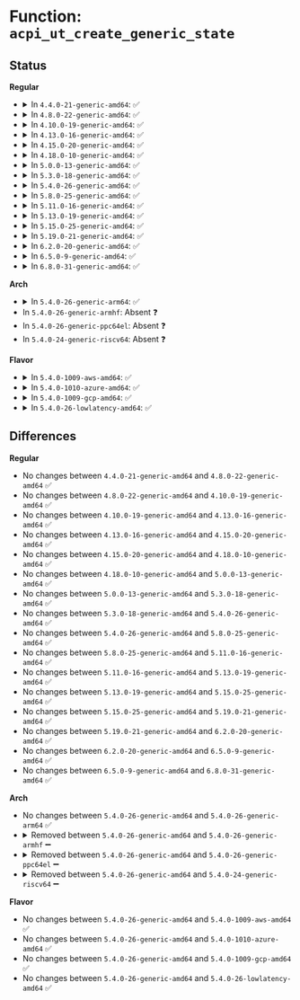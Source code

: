 # Function: <code>acpi_ut_create_generic_state</code>

## Status
<b>Regular</b>
<ul>
<li>
<details>
<summary>In <code>4.4.0-21-generic-amd64</code>: ✅</summary>

```c
union acpi_generic_state * acpi_ut_create_generic_state()
```

```json
{
  "name": "acpi_ut_create_generic_state",
  "collision_type": "Unique Global",
  "inline_type": "No",
  "funcs": [
    {
      "addr": 18446744071583735364,
      "name": "acpi_ut_create_generic_state",
      "external": true,
      "loc": "drivers/acpi/acpica/utstate.c:120",
      "file": "drivers/acpi/acpica/utstate.c",
      "inline": "seen, unknown",
      "caller_inline": [],
      "caller_func": [
        "drivers/acpi/acpica/dswscope.c:acpi_ds_scope_stack_push",
        "drivers/acpi/acpica/dswstate.c:acpi_ds_result_push",
        "drivers/acpi/acpica/evmisc.c:acpi_ev_queue_notify_request",
        "drivers/acpi/acpica/psscope.c:acpi_ps_init_scope",
        "drivers/acpi/acpica/psscope.c:acpi_ps_push_scope",
        "drivers/acpi/acpica/utstate.c:acpi_ut_create_thread_state",
        "drivers/acpi/acpica/utstate.c:acpi_ut_create_update_state",
        "drivers/acpi/acpica/utstate.c:acpi_ut_create_pkg_state",
        "drivers/acpi/acpica/utstate.c:acpi_ut_create_control_state"
      ]
    }
  ],
  "symbols": [
    {
      "addr": 18446744071583735364,
      "name": "acpi_ut_create_generic_state",
      "section": ".text",
      "bind": "STB_GLOBAL",
      "size": 68
    }
  ]
}
```
</details>
</li>
<li>
<details>
<summary>In <code>4.8.0-22-generic-amd64</code>: ✅</summary>

```c
union acpi_generic_state * acpi_ut_create_generic_state()
```

```json
{
  "name": "acpi_ut_create_generic_state",
  "collision_type": "Unique Global",
  "inline_type": "No",
  "funcs": [
    {
      "addr": 18446744071584059630,
      "name": "acpi_ut_create_generic_state",
      "external": true,
      "loc": "drivers/acpi/acpica/utstate.c:120",
      "file": "drivers/acpi/acpica/utstate.c",
      "inline": "seen, unknown",
      "caller_inline": [],
      "caller_func": [
        "drivers/acpi/acpica/dswscope.c:acpi_ds_scope_stack_push",
        "drivers/acpi/acpica/dswstate.c:acpi_ds_result_push",
        "drivers/acpi/acpica/evmisc.c:acpi_ev_queue_notify_request",
        "drivers/acpi/acpica/psscope.c:acpi_ps_push_scope",
        "drivers/acpi/acpica/psscope.c:acpi_ps_init_scope",
        "drivers/acpi/acpica/utstate.c:acpi_ut_create_control_state",
        "drivers/acpi/acpica/utstate.c:acpi_ut_create_pkg_state",
        "drivers/acpi/acpica/utstate.c:acpi_ut_create_update_state",
        "drivers/acpi/acpica/utstate.c:acpi_ut_create_thread_state"
      ]
    }
  ],
  "symbols": [
    {
      "addr": 18446744071584059630,
      "name": "acpi_ut_create_generic_state",
      "section": ".text",
      "bind": "STB_GLOBAL",
      "size": 68
    }
  ]
}
```
</details>
</li>
<li>
<details>
<summary>In <code>4.10.0-19-generic-amd64</code>: ✅</summary>

```c
union acpi_generic_state * acpi_ut_create_generic_state()
```

```json
{
  "name": "acpi_ut_create_generic_state",
  "collision_type": "Unique Global",
  "inline_type": "No",
  "funcs": [
    {
      "addr": 18446744071584201477,
      "name": "acpi_ut_create_generic_state",
      "external": true,
      "loc": "drivers/acpi/acpica/utstate.c:120",
      "file": "drivers/acpi/acpica/utstate.c",
      "inline": "seen, unknown",
      "caller_inline": [],
      "caller_func": [
        "drivers/acpi/acpica/dswscope.c:acpi_ds_scope_stack_push",
        "drivers/acpi/acpica/dswstate.c:acpi_ds_result_push",
        "drivers/acpi/acpica/evmisc.c:acpi_ev_queue_notify_request",
        "drivers/acpi/acpica/psscope.c:acpi_ps_push_scope",
        "drivers/acpi/acpica/psscope.c:acpi_ps_init_scope",
        "drivers/acpi/acpica/utstate.c:acpi_ut_create_control_state",
        "drivers/acpi/acpica/utstate.c:acpi_ut_create_pkg_state",
        "drivers/acpi/acpica/utstate.c:acpi_ut_create_update_state",
        "drivers/acpi/acpica/utstate.c:acpi_ut_create_thread_state"
      ]
    }
  ],
  "symbols": [
    {
      "addr": 18446744071584201477,
      "name": "acpi_ut_create_generic_state",
      "section": ".text",
      "bind": "STB_GLOBAL",
      "size": 68
    }
  ]
}
```
</details>
</li>
<li>
<details>
<summary>In <code>4.13.0-16-generic-amd64</code>: ✅</summary>

```c
union acpi_generic_state * acpi_ut_create_generic_state()
```

```json
{
  "name": "acpi_ut_create_generic_state",
  "collision_type": "Unique Global",
  "inline_type": "No",
  "funcs": [
    {
      "addr": 18446744071584269081,
      "name": "acpi_ut_create_generic_state",
      "external": true,
      "loc": "drivers/acpi/acpica/utstate.c:120",
      "file": "drivers/acpi/acpica/utstate.c",
      "inline": "seen, unknown",
      "caller_inline": [],
      "caller_func": [
        "drivers/acpi/acpica/dswscope.c:acpi_ds_scope_stack_push",
        "drivers/acpi/acpica/dswstate.c:acpi_ds_result_push",
        "drivers/acpi/acpica/evmisc.c:acpi_ev_queue_notify_request",
        "drivers/acpi/acpica/psscope.c:acpi_ps_push_scope",
        "drivers/acpi/acpica/psscope.c:acpi_ps_init_scope",
        "drivers/acpi/acpica/utstate.c:acpi_ut_create_control_state",
        "drivers/acpi/acpica/utstate.c:acpi_ut_create_pkg_state",
        "drivers/acpi/acpica/utstate.c:acpi_ut_create_update_state",
        "drivers/acpi/acpica/utstate.c:acpi_ut_create_thread_state"
      ]
    }
  ],
  "symbols": [
    {
      "addr": 18446744071584269081,
      "name": "acpi_ut_create_generic_state",
      "section": ".text",
      "bind": "STB_GLOBAL",
      "size": 68
    }
  ]
}
```
</details>
</li>
<li>
<details>
<summary>In <code>4.15.0-20-generic-amd64</code>: ✅</summary>

```c
union acpi_generic_state * acpi_ut_create_generic_state()
```

```json
{
  "name": "acpi_ut_create_generic_state",
  "collision_type": "Unique Global",
  "inline_type": "No",
  "funcs": [
    {
      "addr": 18446744071584639732,
      "name": "acpi_ut_create_generic_state",
      "external": true,
      "loc": "drivers/acpi/acpica/utstate.c:120",
      "file": "drivers/acpi/acpica/utstate.c",
      "inline": "seen, unknown",
      "caller_inline": [],
      "caller_func": [
        "drivers/acpi/acpica/dswscope.c:acpi_ds_scope_stack_push",
        "drivers/acpi/acpica/dswstate.c:acpi_ds_result_push",
        "drivers/acpi/acpica/evmisc.c:acpi_ev_queue_notify_request",
        "drivers/acpi/acpica/psscope.c:acpi_ps_push_scope",
        "drivers/acpi/acpica/psscope.c:acpi_ps_init_scope",
        "drivers/acpi/acpica/utstate.c:acpi_ut_create_control_state",
        "drivers/acpi/acpica/utstate.c:acpi_ut_create_pkg_state",
        "drivers/acpi/acpica/utstate.c:acpi_ut_create_update_state",
        "drivers/acpi/acpica/utstate.c:acpi_ut_create_thread_state"
      ]
    }
  ],
  "symbols": [
    {
      "addr": 18446744071584639732,
      "name": "acpi_ut_create_generic_state",
      "section": ".text",
      "bind": "STB_GLOBAL",
      "size": 73
    }
  ]
}
```
</details>
</li>
<li>
<details>
<summary>In <code>4.18.0-10-generic-amd64</code>: ✅</summary>

```c
union acpi_generic_state * acpi_ut_create_generic_state()
```

```json
{
  "name": "acpi_ut_create_generic_state",
  "collision_type": "Unique Global",
  "inline_type": "No",
  "funcs": [
    {
      "addr": 18446744071584865437,
      "name": "acpi_ut_create_generic_state",
      "external": true,
      "loc": "drivers/acpi/acpica/utstate.c:84",
      "file": "drivers/acpi/acpica/utstate.c",
      "inline": "seen, unknown",
      "caller_inline": [],
      "caller_func": [
        "drivers/acpi/acpica/dswscope.c:acpi_ds_scope_stack_push",
        "drivers/acpi/acpica/dswstate.c:acpi_ds_result_push",
        "drivers/acpi/acpica/evmisc.c:acpi_ev_queue_notify_request",
        "drivers/acpi/acpica/psscope.c:acpi_ps_push_scope",
        "drivers/acpi/acpica/psscope.c:acpi_ps_init_scope",
        "drivers/acpi/acpica/utstate.c:acpi_ut_create_control_state",
        "drivers/acpi/acpica/utstate.c:acpi_ut_create_pkg_state",
        "drivers/acpi/acpica/utstate.c:acpi_ut_create_update_state",
        "drivers/acpi/acpica/utstate.c:acpi_ut_create_thread_state"
      ]
    }
  ],
  "symbols": [
    {
      "addr": 18446744071584865437,
      "name": "acpi_ut_create_generic_state",
      "section": ".text",
      "bind": "STB_GLOBAL",
      "size": 73
    }
  ]
}
```
</details>
</li>
<li>
<details>
<summary>In <code>5.0.0-13-generic-amd64</code>: ✅</summary>

```c
union acpi_generic_state * acpi_ut_create_generic_state()
```

```json
{
  "name": "acpi_ut_create_generic_state",
  "collision_type": "Unique Global",
  "inline_type": "No",
  "funcs": [
    {
      "addr": 18446744071584968936,
      "name": "acpi_ut_create_generic_state",
      "external": true,
      "loc": "drivers/acpi/acpica/utstate.c:84",
      "file": "drivers/acpi/acpica/utstate.c",
      "inline": "seen, unknown",
      "caller_inline": [],
      "caller_func": [
        "drivers/acpi/acpica/dswscope.c:acpi_ds_scope_stack_push",
        "drivers/acpi/acpica/dswstate.c:acpi_ds_result_push",
        "drivers/acpi/acpica/evmisc.c:acpi_ev_queue_notify_request",
        "drivers/acpi/acpica/psscope.c:acpi_ps_push_scope",
        "drivers/acpi/acpica/psscope.c:acpi_ps_init_scope",
        "drivers/acpi/acpica/utstate.c:acpi_ut_create_control_state",
        "drivers/acpi/acpica/utstate.c:acpi_ut_create_pkg_state",
        "drivers/acpi/acpica/utstate.c:acpi_ut_create_update_state",
        "drivers/acpi/acpica/utstate.c:acpi_ut_create_thread_state"
      ]
    }
  ],
  "symbols": [
    {
      "addr": 18446744071584968936,
      "name": "acpi_ut_create_generic_state",
      "section": ".text",
      "bind": "STB_GLOBAL",
      "size": 73
    }
  ]
}
```
</details>
</li>
<li>
<details>
<summary>In <code>5.3.0-18-generic-amd64</code>: ✅</summary>

```c
union acpi_generic_state * acpi_ut_create_generic_state()
```

```json
{
  "name": "acpi_ut_create_generic_state",
  "collision_type": "Unique Global",
  "inline_type": "No",
  "funcs": [
    {
      "addr": 18446744071585172172,
      "name": "acpi_ut_create_generic_state",
      "external": true,
      "loc": "drivers/acpi/acpica/utstate.c:84",
      "file": "drivers/acpi/acpica/utstate.c",
      "inline": "seen, unknown",
      "caller_inline": [],
      "caller_func": [
        "drivers/acpi/acpica/dswscope.c:acpi_ds_scope_stack_push",
        "drivers/acpi/acpica/dswstate.c:acpi_ds_result_push",
        "drivers/acpi/acpica/evmisc.c:acpi_ev_queue_notify_request",
        "drivers/acpi/acpica/psscope.c:acpi_ps_push_scope",
        "drivers/acpi/acpica/psscope.c:acpi_ps_init_scope",
        "drivers/acpi/acpica/utstate.c:acpi_ut_create_control_state",
        "drivers/acpi/acpica/utstate.c:acpi_ut_create_pkg_state",
        "drivers/acpi/acpica/utstate.c:acpi_ut_create_update_state",
        "drivers/acpi/acpica/utstate.c:acpi_ut_create_thread_state"
      ]
    }
  ],
  "symbols": [
    {
      "addr": 18446744071585172172,
      "name": "acpi_ut_create_generic_state",
      "section": ".text",
      "bind": "STB_GLOBAL",
      "size": 73
    }
  ]
}
```
</details>
</li>
<li>
<details>
<summary>In <code>5.4.0-26-generic-amd64</code>: ✅</summary>

```c
union acpi_generic_state * acpi_ut_create_generic_state()
```

```json
{
  "name": "acpi_ut_create_generic_state",
  "collision_type": "Unique Global",
  "inline_type": "No",
  "funcs": [
    {
      "addr": 18446744071585308529,
      "name": "acpi_ut_create_generic_state",
      "external": true,
      "loc": "drivers/acpi/acpica/utstate.c:84",
      "file": "drivers/acpi/acpica/utstate.c",
      "inline": "seen, unknown",
      "caller_inline": [],
      "caller_func": [
        "drivers/acpi/acpica/dswscope.c:acpi_ds_scope_stack_push",
        "drivers/acpi/acpica/dswstate.c:acpi_ds_result_push",
        "drivers/acpi/acpica/evmisc.c:acpi_ev_queue_notify_request",
        "drivers/acpi/acpica/psscope.c:acpi_ps_push_scope",
        "drivers/acpi/acpica/psscope.c:acpi_ps_init_scope",
        "drivers/acpi/acpica/utstate.c:acpi_ut_create_control_state",
        "drivers/acpi/acpica/utstate.c:acpi_ut_create_pkg_state",
        "drivers/acpi/acpica/utstate.c:acpi_ut_create_update_state",
        "drivers/acpi/acpica/utstate.c:acpi_ut_create_thread_state"
      ]
    }
  ],
  "symbols": [
    {
      "addr": 18446744071585308529,
      "name": "acpi_ut_create_generic_state",
      "section": ".text",
      "bind": "STB_GLOBAL",
      "size": 73
    }
  ]
}
```
</details>
</li>
<li>
<details>
<summary>In <code>5.8.0-25-generic-amd64</code>: ✅</summary>

```c
union acpi_generic_state * acpi_ut_create_generic_state()
```

```json
{
  "name": "acpi_ut_create_generic_state",
  "collision_type": "Unique Global",
  "inline_type": "No",
  "funcs": [
    {
      "addr": 18446744071586015056,
      "name": "acpi_ut_create_generic_state",
      "external": true,
      "loc": "drivers/acpi/acpica/utstate.c:84",
      "file": "drivers/acpi/acpica/utstate.c",
      "inline": "seen, unknown",
      "caller_inline": [],
      "caller_func": [
        "drivers/acpi/acpica/dswscope.c:acpi_ds_scope_stack_push",
        "drivers/acpi/acpica/dswstate.c:acpi_ds_result_push",
        "drivers/acpi/acpica/evmisc.c:acpi_ev_queue_notify_request",
        "drivers/acpi/acpica/psscope.c:acpi_ps_push_scope",
        "drivers/acpi/acpica/psscope.c:acpi_ps_init_scope",
        "drivers/acpi/acpica/utstate.c:acpi_ut_create_control_state",
        "drivers/acpi/acpica/utstate.c:acpi_ut_create_pkg_state",
        "drivers/acpi/acpica/utstate.c:acpi_ut_create_update_state",
        "drivers/acpi/acpica/utstate.c:acpi_ut_create_thread_state"
      ]
    }
  ],
  "symbols": [
    {
      "addr": 18446744071586015056,
      "name": "acpi_ut_create_generic_state",
      "section": ".text",
      "bind": "STB_GLOBAL",
      "size": 73
    }
  ]
}
```
</details>
</li>
<li>
<details>
<summary>In <code>5.11.0-16-generic-amd64</code>: ✅</summary>

```c
union acpi_generic_state * acpi_ut_create_generic_state()
```

```json
{
  "name": "acpi_ut_create_generic_state",
  "collision_type": "Unique Global",
  "inline_type": "No",
  "funcs": [
    {
      "addr": 18446744071586137851,
      "name": "acpi_ut_create_generic_state",
      "external": true,
      "loc": "drivers/acpi/acpica/utstate.c:84",
      "file": "drivers/acpi/acpica/utstate.c",
      "inline": "seen, unknown",
      "caller_inline": [],
      "caller_func": [
        "drivers/acpi/acpica/dswscope.c:acpi_ds_scope_stack_push",
        "drivers/acpi/acpica/dswstate.c:acpi_ds_result_push",
        "drivers/acpi/acpica/evmisc.c:acpi_ev_queue_notify_request",
        "drivers/acpi/acpica/psscope.c:acpi_ps_push_scope",
        "drivers/acpi/acpica/psscope.c:acpi_ps_init_scope",
        "drivers/acpi/acpica/utstate.c:acpi_ut_create_control_state",
        "drivers/acpi/acpica/utstate.c:acpi_ut_create_pkg_state",
        "drivers/acpi/acpica/utstate.c:acpi_ut_create_update_state",
        "drivers/acpi/acpica/utstate.c:acpi_ut_create_thread_state"
      ]
    }
  ],
  "symbols": [
    {
      "addr": 18446744071586137851,
      "name": "acpi_ut_create_generic_state",
      "section": ".text",
      "bind": "STB_GLOBAL",
      "size": 73
    }
  ]
}
```
</details>
</li>
<li>
<details>
<summary>In <code>5.13.0-19-generic-amd64</code>: ✅</summary>

```c
union acpi_generic_state * acpi_ut_create_generic_state()
```

```json
{
  "name": "acpi_ut_create_generic_state",
  "collision_type": "Unique Global",
  "inline_type": "No",
  "funcs": [
    {
      "addr": 18446744071586014617,
      "name": "acpi_ut_create_generic_state",
      "external": true,
      "loc": "drivers/acpi/acpica/utstate.c:84",
      "file": "drivers/acpi/acpica/utstate.c",
      "inline": "seen, unknown",
      "caller_inline": [],
      "caller_func": [
        "drivers/acpi/acpica/dswscope.c:acpi_ds_scope_stack_push",
        "drivers/acpi/acpica/dswstate.c:acpi_ds_result_push",
        "drivers/acpi/acpica/evmisc.c:acpi_ev_queue_notify_request",
        "drivers/acpi/acpica/psscope.c:acpi_ps_push_scope",
        "drivers/acpi/acpica/psscope.c:acpi_ps_init_scope",
        "drivers/acpi/acpica/utstate.c:acpi_ut_create_control_state",
        "drivers/acpi/acpica/utstate.c:acpi_ut_create_pkg_state",
        "drivers/acpi/acpica/utstate.c:acpi_ut_create_update_state",
        "drivers/acpi/acpica/utstate.c:acpi_ut_create_thread_state"
      ]
    }
  ],
  "symbols": [
    {
      "addr": 18446744071586014617,
      "name": "acpi_ut_create_generic_state",
      "section": ".text",
      "bind": "STB_GLOBAL",
      "size": 73
    }
  ]
}
```
</details>
</li>
<li>
<details>
<summary>In <code>5.15.0-25-generic-amd64</code>: ✅</summary>

```c
union acpi_generic_state * acpi_ut_create_generic_state()
```

```json
{
  "name": "acpi_ut_create_generic_state",
  "collision_type": "Unique Global",
  "inline_type": "No",
  "funcs": [
    {
      "addr": 18446744071586504965,
      "name": "acpi_ut_create_generic_state",
      "external": true,
      "loc": "drivers/acpi/acpica/utstate.c:84",
      "file": "drivers/acpi/acpica/utstate.c",
      "inline": "seen, unknown",
      "caller_inline": [],
      "caller_func": [
        "drivers/acpi/acpica/dswscope.c:acpi_ds_scope_stack_push",
        "drivers/acpi/acpica/dswstate.c:acpi_ds_result_push",
        "drivers/acpi/acpica/evmisc.c:acpi_ev_queue_notify_request",
        "drivers/acpi/acpica/psscope.c:acpi_ps_push_scope",
        "drivers/acpi/acpica/psscope.c:acpi_ps_init_scope",
        "drivers/acpi/acpica/utstate.c:acpi_ut_create_control_state",
        "drivers/acpi/acpica/utstate.c:acpi_ut_create_pkg_state",
        "drivers/acpi/acpica/utstate.c:acpi_ut_create_update_state",
        "drivers/acpi/acpica/utstate.c:acpi_ut_create_thread_state"
      ]
    }
  ],
  "symbols": [
    {
      "addr": 18446744071586504965,
      "name": "acpi_ut_create_generic_state",
      "section": ".text",
      "bind": "STB_GLOBAL",
      "size": 73
    }
  ]
}
```
</details>
</li>
<li>
<details>
<summary>In <code>5.19.0-21-generic-amd64</code>: ✅</summary>

```c
union acpi_generic_state * acpi_ut_create_generic_state()
```

```json
{
  "name": "acpi_ut_create_generic_state",
  "collision_type": "Unique Global",
  "inline_type": "No",
  "funcs": [
    {
      "addr": 18446744071587760505,
      "name": "acpi_ut_create_generic_state",
      "external": true,
      "loc": "drivers/acpi/acpica/utstate.c:84",
      "file": "drivers/acpi/acpica/utstate.c",
      "inline": "seen, unknown",
      "caller_inline": [],
      "caller_func": [
        "drivers/acpi/acpica/dswscope.c:acpi_ds_scope_stack_push",
        "drivers/acpi/acpica/dswstate.c:acpi_ds_result_push",
        "drivers/acpi/acpica/evmisc.c:acpi_ev_queue_notify_request",
        "drivers/acpi/acpica/psscope.c:acpi_ps_push_scope",
        "drivers/acpi/acpica/psscope.c:acpi_ps_init_scope",
        "drivers/acpi/acpica/utstate.c:acpi_ut_create_control_state",
        "drivers/acpi/acpica/utstate.c:acpi_ut_create_pkg_state",
        "drivers/acpi/acpica/utstate.c:acpi_ut_create_update_state",
        "drivers/acpi/acpica/utstate.c:acpi_ut_create_thread_state"
      ]
    }
  ],
  "symbols": [
    {
      "addr": 18446744071587760505,
      "name": "acpi_ut_create_generic_state",
      "section": ".text",
      "bind": "STB_GLOBAL",
      "size": 80
    }
  ]
}
```
</details>
</li>
<li>
<details>
<summary>In <code>6.2.0-20-generic-amd64</code>: ✅</summary>

```c
union acpi_generic_state * acpi_ut_create_generic_state()
```

```json
{
  "name": "acpi_ut_create_generic_state",
  "collision_type": "Unique Global",
  "inline_type": "No",
  "funcs": [
    {
      "addr": 18446744071589088880,
      "name": "acpi_ut_create_generic_state",
      "external": true,
      "loc": "drivers/acpi/acpica/utstate.c:84",
      "file": "drivers/acpi/acpica/utstate.c",
      "inline": "seen, unknown",
      "caller_inline": [],
      "caller_func": [
        "drivers/acpi/acpica/dswscope.c:acpi_ds_scope_stack_push",
        "drivers/acpi/acpica/dswstate.c:acpi_ds_result_push",
        "drivers/acpi/acpica/evmisc.c:acpi_ev_queue_notify_request",
        "drivers/acpi/acpica/psscope.c:acpi_ps_push_scope",
        "drivers/acpi/acpica/psscope.c:acpi_ps_init_scope",
        "drivers/acpi/acpica/utstate.c:acpi_ut_create_control_state",
        "drivers/acpi/acpica/utstate.c:acpi_ut_create_pkg_state",
        "drivers/acpi/acpica/utstate.c:acpi_ut_create_update_state",
        "drivers/acpi/acpica/utstate.c:acpi_ut_create_thread_state"
      ]
    }
  ],
  "symbols": [
    {
      "addr": 18446744071589088880,
      "name": "acpi_ut_create_generic_state",
      "section": ".text",
      "bind": "STB_GLOBAL",
      "size": 84
    }
  ]
}
```
</details>
</li>
<li>
<details>
<summary>In <code>6.5.0-9-generic-amd64</code>: ✅</summary>

```c
union acpi_generic_state * acpi_ut_create_generic_state()
```

```json
{
  "name": "acpi_ut_create_generic_state",
  "collision_type": "Unique Global",
  "inline_type": "No",
  "funcs": [
    {
      "addr": 18446744071589380720,
      "name": "acpi_ut_create_generic_state",
      "external": true,
      "loc": "drivers/acpi/acpica/utstate.c:84",
      "file": "drivers/acpi/acpica/utstate.c",
      "inline": "seen, unknown",
      "caller_inline": [],
      "caller_func": [
        "drivers/acpi/acpica/dswscope.c:acpi_ds_scope_stack_push",
        "drivers/acpi/acpica/dswstate.c:acpi_ds_result_push",
        "drivers/acpi/acpica/evmisc.c:acpi_ev_queue_notify_request",
        "drivers/acpi/acpica/psscope.c:acpi_ps_push_scope",
        "drivers/acpi/acpica/psscope.c:acpi_ps_init_scope",
        "drivers/acpi/acpica/utstate.c:acpi_ut_create_control_state",
        "drivers/acpi/acpica/utstate.c:acpi_ut_create_pkg_state",
        "drivers/acpi/acpica/utstate.c:acpi_ut_create_update_state",
        "drivers/acpi/acpica/utstate.c:acpi_ut_create_thread_state"
      ]
    }
  ],
  "symbols": [
    {
      "addr": 18446744071589380720,
      "name": "acpi_ut_create_generic_state",
      "section": ".text",
      "bind": "STB_GLOBAL",
      "size": 84
    }
  ]
}
```
</details>
</li>
<li>
<details>
<summary>In <code>6.8.0-31-generic-amd64</code>: ✅</summary>

```c
union acpi_generic_state * acpi_ut_create_generic_state()
```

```json
{
  "name": "acpi_ut_create_generic_state",
  "collision_type": "Unique Global",
  "inline_type": "No",
  "funcs": [
    {
      "addr": 18446744071589687872,
      "name": "acpi_ut_create_generic_state",
      "external": true,
      "loc": "drivers/acpi/acpica/utstate.c:84",
      "file": "drivers/acpi/acpica/utstate.c",
      "inline": "seen, unknown",
      "caller_inline": [],
      "caller_func": [
        "drivers/acpi/acpica/dswscope.c:acpi_ds_scope_stack_push",
        "drivers/acpi/acpica/dswstate.c:acpi_ds_result_push",
        "drivers/acpi/acpica/evmisc.c:acpi_ev_queue_notify_request",
        "drivers/acpi/acpica/psscope.c:acpi_ps_push_scope",
        "drivers/acpi/acpica/psscope.c:acpi_ps_init_scope",
        "drivers/acpi/acpica/utstate.c:acpi_ut_create_control_state",
        "drivers/acpi/acpica/utstate.c:acpi_ut_create_pkg_state",
        "drivers/acpi/acpica/utstate.c:acpi_ut_create_update_state",
        "drivers/acpi/acpica/utstate.c:acpi_ut_create_thread_state"
      ]
    }
  ],
  "symbols": [
    {
      "addr": 18446744071589687872,
      "name": "acpi_ut_create_generic_state",
      "section": ".text",
      "bind": "STB_GLOBAL",
      "size": 84
    }
  ]
}
```
</details>
</li>
</ul>
<b>Arch</b>
<ul>
<li>
<details>
<summary>In <code>5.4.0-26-generic-arm64</code>: ✅</summary>

```c
union acpi_generic_state * acpi_ut_create_generic_state()
```

```json
{
  "name": "acpi_ut_create_generic_state",
  "collision_type": "Unique Global",
  "inline_type": "No",
  "funcs": [
    {
      "addr": 18446603336497620356,
      "name": "acpi_ut_create_generic_state",
      "external": true,
      "loc": "drivers/acpi/acpica/utstate.c:84",
      "file": "drivers/acpi/acpica/utstate.c",
      "inline": "seen, unknown",
      "caller_inline": [],
      "caller_func": [
        "drivers/acpi/acpica/dswscope.c:acpi_ds_scope_stack_push",
        "drivers/acpi/acpica/dswstate.c:acpi_ds_result_push",
        "drivers/acpi/acpica/evmisc.c:acpi_ev_queue_notify_request",
        "drivers/acpi/acpica/psscope.c:acpi_ps_push_scope",
        "drivers/acpi/acpica/psscope.c:acpi_ps_init_scope",
        "drivers/acpi/acpica/utstate.c:acpi_ut_create_control_state",
        "drivers/acpi/acpica/utstate.c:acpi_ut_create_pkg_state",
        "drivers/acpi/acpica/utstate.c:acpi_ut_create_update_state",
        "drivers/acpi/acpica/utstate.c:acpi_ut_create_thread_state"
      ]
    }
  ],
  "symbols": [
    {
      "addr": 18446603336497620356,
      "name": "acpi_ut_create_generic_state",
      "section": ".text",
      "bind": "STB_GLOBAL",
      "size": 76
    }
  ]
}
```
</details>
</li>
<li>
In <code>5.4.0-26-generic-armhf</code>: Absent ❓
</li>
<li>
In <code>5.4.0-26-generic-ppc64el</code>: Absent ❓
</li>
<li>
In <code>5.4.0-24-generic-riscv64</code>: Absent ❓
</li>
</ul>
<b>Flavor</b>
<ul>
<li>
<details>
<summary>In <code>5.4.0-1009-aws-amd64</code>: ✅</summary>

```c
union acpi_generic_state * acpi_ut_create_generic_state()
```

```json
{
  "name": "acpi_ut_create_generic_state",
  "collision_type": "Unique Global",
  "inline_type": "No",
  "funcs": [
    {
      "addr": 18446744071585140938,
      "name": "acpi_ut_create_generic_state",
      "external": true,
      "loc": "drivers/acpi/acpica/utstate.c:84",
      "file": "drivers/acpi/acpica/utstate.c",
      "inline": "seen, unknown",
      "caller_inline": [],
      "caller_func": [
        "drivers/acpi/acpica/dswscope.c:acpi_ds_scope_stack_push",
        "drivers/acpi/acpica/dswstate.c:acpi_ds_result_push",
        "drivers/acpi/acpica/evmisc.c:acpi_ev_queue_notify_request",
        "drivers/acpi/acpica/psscope.c:acpi_ps_push_scope",
        "drivers/acpi/acpica/psscope.c:acpi_ps_init_scope",
        "drivers/acpi/acpica/utstate.c:acpi_ut_create_control_state",
        "drivers/acpi/acpica/utstate.c:acpi_ut_create_pkg_state",
        "drivers/acpi/acpica/utstate.c:acpi_ut_create_update_state",
        "drivers/acpi/acpica/utstate.c:acpi_ut_create_thread_state"
      ]
    }
  ],
  "symbols": [
    {
      "addr": 18446744071585140938,
      "name": "acpi_ut_create_generic_state",
      "section": ".text",
      "bind": "STB_GLOBAL",
      "size": 68
    }
  ]
}
```
</details>
</li>
<li>
<details>
<summary>In <code>5.4.0-1010-azure-amd64</code>: ✅</summary>

```c
union acpi_generic_state * acpi_ut_create_generic_state()
```

```json
{
  "name": "acpi_ut_create_generic_state",
  "collision_type": "Unique Global",
  "inline_type": "No",
  "funcs": [
    {
      "addr": 18446744071585056138,
      "name": "acpi_ut_create_generic_state",
      "external": true,
      "loc": "drivers/acpi/acpica/utstate.c:84",
      "file": "drivers/acpi/acpica/utstate.c",
      "inline": "seen, unknown",
      "caller_inline": [],
      "caller_func": [
        "drivers/acpi/acpica/dswscope.c:acpi_ds_scope_stack_push",
        "drivers/acpi/acpica/dswstate.c:acpi_ds_result_push",
        "drivers/acpi/acpica/evmisc.c:acpi_ev_queue_notify_request",
        "drivers/acpi/acpica/psscope.c:acpi_ps_push_scope",
        "drivers/acpi/acpica/psscope.c:acpi_ps_init_scope",
        "drivers/acpi/acpica/utstate.c:acpi_ut_create_control_state",
        "drivers/acpi/acpica/utstate.c:acpi_ut_create_pkg_state",
        "drivers/acpi/acpica/utstate.c:acpi_ut_create_update_state",
        "drivers/acpi/acpica/utstate.c:acpi_ut_create_thread_state"
      ]
    }
  ],
  "symbols": [
    {
      "addr": 18446744071585056138,
      "name": "acpi_ut_create_generic_state",
      "section": ".text",
      "bind": "STB_GLOBAL",
      "size": 63
    }
  ]
}
```
</details>
</li>
<li>
<details>
<summary>In <code>5.4.0-1009-gcp-amd64</code>: ✅</summary>

```c
union acpi_generic_state * acpi_ut_create_generic_state()
```

```json
{
  "name": "acpi_ut_create_generic_state",
  "collision_type": "Unique Global",
  "inline_type": "No",
  "funcs": [
    {
      "addr": 18446744071585260113,
      "name": "acpi_ut_create_generic_state",
      "external": true,
      "loc": "drivers/acpi/acpica/utstate.c:84",
      "file": "drivers/acpi/acpica/utstate.c",
      "inline": "seen, unknown",
      "caller_inline": [],
      "caller_func": [
        "drivers/acpi/acpica/dswscope.c:acpi_ds_scope_stack_push",
        "drivers/acpi/acpica/dswstate.c:acpi_ds_result_push",
        "drivers/acpi/acpica/evmisc.c:acpi_ev_queue_notify_request",
        "drivers/acpi/acpica/psscope.c:acpi_ps_push_scope",
        "drivers/acpi/acpica/psscope.c:acpi_ps_init_scope",
        "drivers/acpi/acpica/utstate.c:acpi_ut_create_control_state",
        "drivers/acpi/acpica/utstate.c:acpi_ut_create_pkg_state",
        "drivers/acpi/acpica/utstate.c:acpi_ut_create_update_state",
        "drivers/acpi/acpica/utstate.c:acpi_ut_create_thread_state"
      ]
    }
  ],
  "symbols": [
    {
      "addr": 18446744071585260113,
      "name": "acpi_ut_create_generic_state",
      "section": ".text",
      "bind": "STB_GLOBAL",
      "size": 73
    }
  ]
}
```
</details>
</li>
<li>
<details>
<summary>In <code>5.4.0-26-lowlatency-amd64</code>: ✅</summary>

```c
union acpi_generic_state * acpi_ut_create_generic_state()
```

```json
{
  "name": "acpi_ut_create_generic_state",
  "collision_type": "Unique Global",
  "inline_type": "No",
  "funcs": [
    {
      "addr": 18446744071585366273,
      "name": "acpi_ut_create_generic_state",
      "external": true,
      "loc": "drivers/acpi/acpica/utstate.c:84",
      "file": "drivers/acpi/acpica/utstate.c",
      "inline": "seen, unknown",
      "caller_inline": [],
      "caller_func": [
        "drivers/acpi/acpica/dswscope.c:acpi_ds_scope_stack_push",
        "drivers/acpi/acpica/dswstate.c:acpi_ds_result_push",
        "drivers/acpi/acpica/evmisc.c:acpi_ev_queue_notify_request",
        "drivers/acpi/acpica/psscope.c:acpi_ps_push_scope",
        "drivers/acpi/acpica/psscope.c:acpi_ps_init_scope",
        "drivers/acpi/acpica/utstate.c:acpi_ut_create_control_state",
        "drivers/acpi/acpica/utstate.c:acpi_ut_create_pkg_state",
        "drivers/acpi/acpica/utstate.c:acpi_ut_create_update_state",
        "drivers/acpi/acpica/utstate.c:acpi_ut_create_thread_state"
      ]
    }
  ],
  "symbols": [
    {
      "addr": 18446744071585366273,
      "name": "acpi_ut_create_generic_state",
      "section": ".text",
      "bind": "STB_GLOBAL",
      "size": 73
    }
  ]
}
```
</details>
</li>
</ul>

## Differences
<b>Regular</b>
<ul>
<li>
No changes between <code>4.4.0-21-generic-amd64</code> and <code>4.8.0-22-generic-amd64</code> ✅
</li>
<li>
No changes between <code>4.8.0-22-generic-amd64</code> and <code>4.10.0-19-generic-amd64</code> ✅
</li>
<li>
No changes between <code>4.10.0-19-generic-amd64</code> and <code>4.13.0-16-generic-amd64</code> ✅
</li>
<li>
No changes between <code>4.13.0-16-generic-amd64</code> and <code>4.15.0-20-generic-amd64</code> ✅
</li>
<li>
No changes between <code>4.15.0-20-generic-amd64</code> and <code>4.18.0-10-generic-amd64</code> ✅
</li>
<li>
No changes between <code>4.18.0-10-generic-amd64</code> and <code>5.0.0-13-generic-amd64</code> ✅
</li>
<li>
No changes between <code>5.0.0-13-generic-amd64</code> and <code>5.3.0-18-generic-amd64</code> ✅
</li>
<li>
No changes between <code>5.3.0-18-generic-amd64</code> and <code>5.4.0-26-generic-amd64</code> ✅
</li>
<li>
No changes between <code>5.4.0-26-generic-amd64</code> and <code>5.8.0-25-generic-amd64</code> ✅
</li>
<li>
No changes between <code>5.8.0-25-generic-amd64</code> and <code>5.11.0-16-generic-amd64</code> ✅
</li>
<li>
No changes between <code>5.11.0-16-generic-amd64</code> and <code>5.13.0-19-generic-amd64</code> ✅
</li>
<li>
No changes between <code>5.13.0-19-generic-amd64</code> and <code>5.15.0-25-generic-amd64</code> ✅
</li>
<li>
No changes between <code>5.15.0-25-generic-amd64</code> and <code>5.19.0-21-generic-amd64</code> ✅
</li>
<li>
No changes between <code>5.19.0-21-generic-amd64</code> and <code>6.2.0-20-generic-amd64</code> ✅
</li>
<li>
No changes between <code>6.2.0-20-generic-amd64</code> and <code>6.5.0-9-generic-amd64</code> ✅
</li>
<li>
No changes between <code>6.5.0-9-generic-amd64</code> and <code>6.8.0-31-generic-amd64</code> ✅
</li>
</ul>
<b>Arch</b>
<ul>
<li>
No changes between <code>5.4.0-26-generic-amd64</code> and <code>5.4.0-26-generic-arm64</code> ✅
</li>
<li>
<details>
<summary>Removed between <code>5.4.0-26-generic-amd64</code> and <code>5.4.0-26-generic-armhf</code> ➖</summary>

```c
union acpi_generic_state * acpi_ut_create_generic_state()
```
</details>
</li>
<li>
<details>
<summary>Removed between <code>5.4.0-26-generic-amd64</code> and <code>5.4.0-26-generic-ppc64el</code> ➖</summary>

```c
union acpi_generic_state * acpi_ut_create_generic_state()
```
</details>
</li>
<li>
<details>
<summary>Removed between <code>5.4.0-26-generic-amd64</code> and <code>5.4.0-24-generic-riscv64</code> ➖</summary>

```c
union acpi_generic_state * acpi_ut_create_generic_state()
```
</details>
</li>
</ul>
<b>Flavor</b>
<ul>
<li>
No changes between <code>5.4.0-26-generic-amd64</code> and <code>5.4.0-1009-aws-amd64</code> ✅
</li>
<li>
No changes between <code>5.4.0-26-generic-amd64</code> and <code>5.4.0-1010-azure-amd64</code> ✅
</li>
<li>
No changes between <code>5.4.0-26-generic-amd64</code> and <code>5.4.0-1009-gcp-amd64</code> ✅
</li>
<li>
No changes between <code>5.4.0-26-generic-amd64</code> and <code>5.4.0-26-lowlatency-amd64</code> ✅
</li>
</ul>
